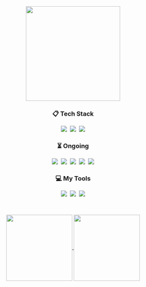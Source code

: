 <div align="center">
  <a href="https://github.com/decoyer">
  <img height=250 align="center" src="https://capsule-render.vercel.app/api?type=waving&color=gradient&height=240&section=footer&fontColor=ffffe4&text=Decoy%20the%20World!!&stroke=000000&strokeWidth=2&fontSize=60&fontAlign=70&fontAlignY=70&desc=🦆&descSize=60&descAlign=80&descAlignY=20" />
  </a>
<br>

<h3 align="center">📋 Tech Stack</h3>
<p align="center">
  <img src="https://img.shields.io/badge/java-%23ED8B00.svg?style=for-the-badge&logo=openjdk&logoColor=white" />&nbsp
  <img src="https://img.shields.io/badge/python-3670A0?style=for-the-badge&logo=python&logoColor=ffdd54" />&nbsp
  <img src="https://img.shields.io/badge/Solidity-%23363636.svg?style=for-the-badge&logo=solidity&logoColor=white" />
</p>

<h3 align="center">⏳ Ongoing</h3>
<p align="center">
  <img src="https://img.shields.io/badge/react-%2320232a.svg?style=for-the-badge&logo=react&logoColor=%2361DAFB" />&nbsp
  <img src="https://img.shields.io/badge/spring-%236DB33F.svg?style=for-the-badge&logo=spring&logoColor=white" />&nbsp
  <img src="https://img.shields.io/badge/docker-%230db7ed.svg?style=for-the-badge&logo=docker&logoColor=white" />&nbsp
  <img src="https://img.shields.io/badge/rust-%23000000.svg?style=for-the-badge&logo=rust&logoColor=white" />&nbsp
  <img src="https://img.shields.io/badge/go-%2300ADD8.svg?style=for-the-badge&logo=go&logoColor=white" />
</p>

<h3 align="center">💻 My Tools</h3>
<p align="center">
  <img src="https://img.shields.io/badge/github-%23121011.svg?style=for-the-badge&logo=github&logoColor=white" />&nbsp
  <img src="https://img.shields.io/badge/git-%23F05033.svg?style=for-the-badge&logo=git&logoColor=white" />&nbsp
  <img src="https://img.shields.io/badge/Notion-%23000000.svg?style=for-the-badge&logo=notion&logoColor=white" />
</p>

<br>

<p align="center" style="text-decoration: none;">
  <a href="https://solved.ac/profile/decoyer">
    <img height=175 align="center" src="http://mazassumnida.wtf/api/v2/generate_badge?boj=decoyer"/>
  </a>
  <a href="https://leetcode.com/u/decoyer">
    <img height=175 align="center" src="https://leetcard.jacoblin.cool/decoyer?theme=nord&font=Roboto&border=0&radius=20&animation=true"/>
  </a>
</p>

</div>
